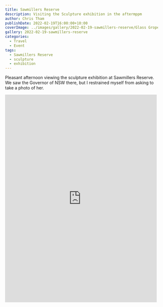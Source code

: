 ```yaml
---
title: Sawmillers Reserve
description: Visiting the Sculpture exhibition in the aftermppm
author: Chris Tham
publishDate: 2022-02-19T16:00:00+10:00
coverImage: ../images/gallery/2022-02-19-sawmillers-reserve/Glass Groper - Barbara Gruber.jpeg
gallery: 2022-02-19-sawmillers-reserve
categories:
  - Travel
  - Event
tags:
  - Sawmillers Reserve
  - sculpture
  - exhibition
---
```

Pleasant afternoon viewing the sculpture exhibition at Sawmillers Reserve. We saw the Governor of NSW there, but I restrained myself from asking to take a photo of her.

<iframe src="https://www.facebook.com/plugins/post.php?href=https%3A%2F%2Fwww.facebook.com%2Fchris1.tham%2Fposts%2Fpfbid034CoKad3sfmw4F6bnSKjGbg2dkLDppGQ4ZwJrVsnuue4Ly3myz22uUQbKU9ZDxyLLl&show_text=true&width=500" width="500" height="684" style="border:none;overflow:hidden" scrolling="no" frameborder="0" allowfullscreen="true" allow="autoplay; clipboard-write; encrypted-media; picture-in-picture; web-share"></iframe>

